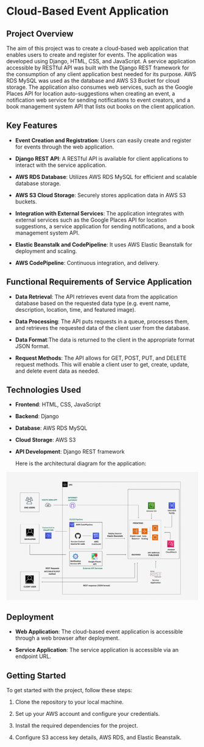 # Cloud-Based Event Application

## Project Overview

The aim of this project was to create a cloud-based web application that enables users to create and register for events. The application was developed using Django, HTML, CSS, and JavaScript. A service application accessible by RESTful API was built with the Django REST framework for the consumption of any client application best needed for its purpose. AWS RDS MySQL was used as the database and AWS S3 Bucket for cloud storage. The application also consumes web services, such as the Google Places API for location auto-suggestions when creating an event, a notification web service for sending notifications to event creators, and a book management system API that lists out books on the client application.

## Key Features

- **Event Creation and Registration**: Users can easily create and register for events through the web application.

- **Django REST API**: A RESTful API is available for client applications to interact with the service application.

- **AWS RDS Database**: Utilizes AWS RDS MySQL for efficient and scalable database storage.

- **AWS S3 Cloud Storage**: Securely stores application data in AWS S3 buckets.

- **Integration with External Services**: The application integrates with external services such as the Google Places API for location suggestions, a service application for sending notifications, and a book management system API.

- **Elastic Beanstalk and CodePipeline**: It uses AWS Elastic Beanstalk for deployment and scaling.

- **AWS CodePipeline**: Continuous integration, and delivery.
  

## Functional Requirements of Service Application
- **Data Retrieval**: The API retrieves event data from the application database based on the requested data type (e.g. event name, description, location, time, and featured image).

- **Data Processing**: The API puts requests in a queue, processes them, and retrieves the requested data of the client user from the database.

- **Data Format**:The data is returned to the client in the appropriate format JSON format.

- **Request Methods**: The API allows for GET, POST, PUT, and DELETE request methods. This will enable a client user to get, create, update, and delete event data as needed.


## Technologies Used

- **Frontend**: HTML, CSS, JavaScript

- **Backend**: Django

- **Database**: AWS RDS MySQL

- **Cloud Storage**: AWS S3

- **API Development**: Django REST framework

  Here is the architectural diagram for the application:

![Diagram](Archi.jpg)

## Deployment

- **Web Application**: The cloud-based event application is accessible through a web browser after deployment.

- **Service Application**: The service application is accessible via an endpoint URL.


## Getting Started

To get started with the project, follow these steps:

1. Clone the repository to your local machine.

2. Set up your AWS account and configure your credentials.

3. Install the required dependencies for the project.

4. Configure S3 access key details, AWS RDS, and Elastic Beanstalk.
